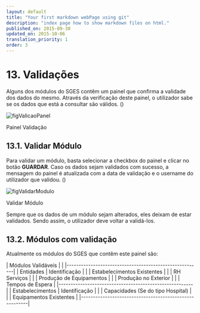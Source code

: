 ```yaml
---
layout: default
title: "Your first markdown webPage using git"
description: "index page how to show markdown files on html."
published_on: 2015-09-30
updated_on: 2015-10-06
translation_priority: 1
order: 3
---
```


# 13. Validações

Alguns dos módulos do SGES contêm um painel que confirma a validade dos dados do mesmo. Através da verificação deste painel, o utilizador sabe se os dados que está a consultar são válidos.
([](#figValicaoPanel))
<p id="validacao"></p>

![figValicaoPanel](img/pages/13_1.jpg)

<p class="caption" id="figValicaoPanel">Painel Validação</p>

## 13.1. Validar Módulo

Para validar um módulo, basta selecionar a checkbox do painel e clicar no botão **GUARDAR**. Caso os dados sejam validados com sucesso, a mensagem do painel é atualizada com a data de validação e o username do utilizador que validou.
([](#figValidarModulo))

![figValidarModulo](img/pages/13_1_1.jpg)
<p class="caption" id="figValidarModulo">Validar Módulo</p>

Sempre que os dados de um módulo sejam alterados, eles deixam de estar validados. Sendo assim, o utilizador deve voltar a validá-los.

## 13.2. Módulos com validação

Atualmente os módulos do SGES que contêm este painel são:

|                    Módulos Validáveis     |            |
|--------------------------------------------------------|
| Entidades 	   | Identificação						 |
|           	   | Estabelecimentos Existentes		 |
|           	   | RH Serviços                         |
|           	   | Produção de Equipamentos            |
|           	   | Produção no Exterior                |
|           	   | Tempos de Espera                    |
|--------------------------------------------------------|
| Estabelecimentos | Identificação			     		 |
|                  | Capacidades (Se do tipo Hospital)	 |
|                  | Equipamentos Existentes             |
|--------------------------------------------------------|